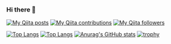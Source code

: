 ### Hi there 👋
[![My Qiita posts](https://qiita-badge.apiapi.app/s/Leone/posts.svg)](http://qiita.com/Leone)
[![My Qiita contributions](https://qiita-badge.apiapi.app/s/Leone/contributions.svg)](http://qiita.com/Leone)
[![My Qiita followers](https://qiita-badge.apiapi.app/s/Leone/followers.svg)](http://qiita.com/Leone)

[![Top Langs](https://github-readme-stats.vercel.app/api/top-langs/?username=leone-hub&layout=compact)](https://github.com/anuraghazra/github-readme-stats)
[![Top Langs](https://github-readme-stats.vercel.app/api/top-langs/?username=leone-hub&langs_count=8)](https://github.com/anuraghazra/github-readme-stats)
[![Anurag's GitHub stats](https://github-readme-stats.vercel.app/api?username=leone-hub&count_private=true&show_icons=true&theme=radical)](https://github.com/anuraghazra/github-readme-stats)
[![trophy](https://github-profile-trophy.vercel.app/?username=leone-hub&theme=onedark&margin-w=15)](https://github.com/ryo-ma/github-profile-trophy)

<!--
**leone-hub/leone-hub** is a ✨ _special_ ✨ repository because its `README.md` (this file) appears on your GitHub profile.

Here are some ideas to get you started:

- 🔭 I’m currently working on ...
- 🌱 I’m currently learning ...
- 👯 I’m looking to collaborate on ...
- 🤔 I’m looking for help with ...
- 💬 Ask me about ...
- 📫 How to reach me: ...
- 😄 Pronouns: ...
- ⚡ Fun fact: ...
-->
